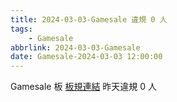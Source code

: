 ```yaml
---
title: 2024-03-03-Gamesale 違規 0 人
tags:
    - Gamesale
abbrlink: 2024-03-03-Gamesale
date: Gamesale-2024-03-03 12:00:00
---
```

Gamesale 板 [板規連結](https://www.ptt.cc/bbs/Gossiping/M.1637425085.A.07D.html)
昨天違規 0 人
